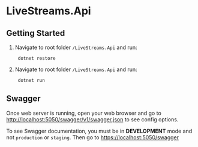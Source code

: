 # LiveStreams.Api


## Getting Started

1. Navigate to root folder `/LiveStreams.Api` and run:

        dotnet restore

2. Navigate to root folder `/LiveStreams.Api` and run:

        dotnet run


## Swagger

Once web server is running, open your web browser and go to [http://localhost:5050/swagger/v1/swagger.json](http://localhost:5050/swagger/v1/swagger.json) to see config options.

To see Swagger documentation, you must be in **DEVELOPMENT** mode and not `production` or `staging`. Then go to [https://localhost:5050/swagger](https://localhost:5050/swagger)
